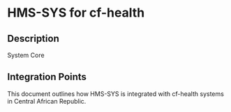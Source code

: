 # HMS-SYS for cf-health

## Description

System Core

## Integration Points

This document outlines how HMS-SYS is integrated with cf-health systems in Central African Republic.

